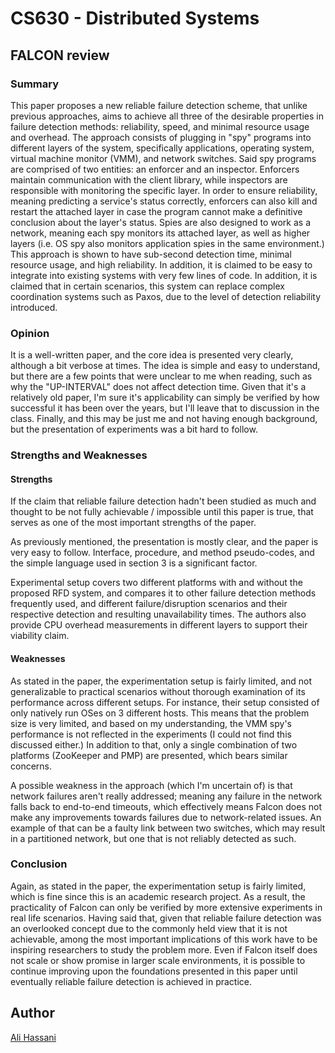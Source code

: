 # CS630 - Distributed Systems
## FALCON review

### Summary
This paper proposes a new reliable failure detection scheme, that unlike previous approaches, aims to achieve all three of the
desirable properties in failure detection methods: reliability, speed, and minimal resource usage and overhead.
The approach consists of plugging in "spy" programs into different layers of the system, specifically applications, operating
system, virtual machine monitor (VMM), and network switches.
Said spy programs are comprised of two entities: an enforcer and an inspector. Enforcers maintain communication with the client
library, while inspectors are responsible with monitoring the specific layer.
In order to ensure reliability, meaning predicting a service's status correctly, enforcers can also kill and restart the
attached layer in case the program cannot make a definitive conclusion about the layer's status.
Spies are also designed to work as a network, meaning each spy monitors its attached layer, as well as higher layers 
(i.e. OS spy also monitors application spies in the same environment.)
This approach is shown to have sub-second detection time, minimal resource usage, and high reliability. In addition, it is
claimed to be easy to integrate into existing systems with very few lines of code.
In addition, it is claimed that in certain scenarios, this system can replace complex coordination systems such as Paxos, due to
the level of detection reliability introduced.

### Opinion
It is a well-written paper, and the core idea is presented very clearly, although a bit verbose at times.
The idea is simple and easy to understand, but there are a few points that were unclear to me when reading, such as why the
"UP-INTERVAL" does not affect detection time.
Given that it's a relatively old paper, I'm sure it's applicability can simply be verified by how successful it has been over
the years, but I'll leave that to discussion in the class.
Finally, and this may be just me and not having enough background, but the presentation of experiments was a bit hard to follow.

### Strengths and Weaknesses

#### Strengths
If the claim that reliable failure detection hadn't been studied as much and thought to be not fully achievable / impossible
until this paper is true, that serves as one of the most important strengths of the paper.

As previously mentioned, the presentation is mostly clear, and the paper is very easy to follow. Interface, procedure, and
method pseudo-codes, and the simple language used in section 3 is a significant factor.

Experimental setup covers two different platforms with and without the proposed RFD system, and compares it to other failure
detection methods frequently used, and different failure/disruption scenarios and their respective detection and resulting
unavailability times.
The authors also provide CPU overhead measurements in different layers to support their viability claim.


#### Weaknesses
As stated in the paper, the experimentation setup is fairly limited, and not generalizable to practical scenarios without
thorough examination of its performance across different setups. For instance, their setup consisted of only natively run OSes
on 3 different hosts. This means that the problem size is very limited, and based on my understanding, the VMM spy's performance
is not reflected in the experiments (I could not find this discussed either.)
In addition to that, only a single combination of two platforms (ZooKeeper and PMP) are presented, which bears similar concerns.

A possible weakness in the approach (which I'm uncertain of) is that network failures aren't really addressed; meaning any
failure in the network falls back to end-to-end timeouts, which effectively means Falcon does not make any improvements towards
failures due to network-related issues. An example of that can be a faulty link between two switches, which may result in a
partitioned network, but one that is not reliably detected as such.

### Conclusion
Again, as stated in the paper, the experimentation setup is fairly limited, which is fine since this is an academic research
project. As a result, the practicality of Falcon can only be verified by more extensive experiments in real life scenarios.
Having said that, given that reliable failure detection was an overlooked concept due to the commonly held view that it is not
achievable, among the most important implications of this work have to be inspiring researchers to study the problem more.
Even if Falcon itself does not scale or show promise in larger scale environments, it is possible to continue improving upon the
foundations presented in this paper until eventually reliable failure detection is achieved in practice.


## Author
[Ali Hassani](https://alihassanijr.com)
